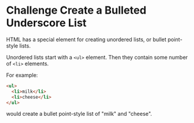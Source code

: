 # Challenge Create a Bulleted Underscore List

HTML has a special element for creating unordered lists, or bullet point-style lists.

Unordered lists start with a `<ul>` element. Then they contain some number of `<li>` elements.

For example:

```html
<ul>
  <li>milk</li>
  <li>cheese</li>
</ul>
```

would create a bullet point-style list of "milk" and "cheese".

